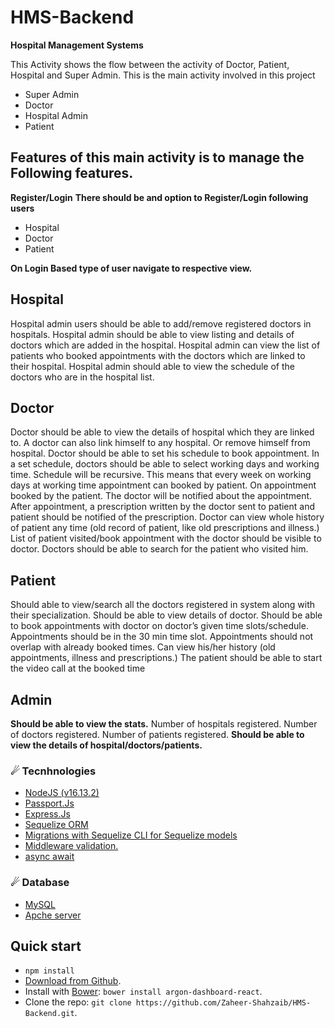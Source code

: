 # HMS-Backend
**Hospital Management Systems**

This Activity shows the flow between the activity of Doctor, Patient, Hospital and Super Admin. This is the main activity involved in this project  

- Super Admin 
- Doctor 
- Hospital Admin 
- Patient  
## Features of this main activity is to manage the Following features.
**Register/Login** 
**There should be and option to Register/Login following users**  
- Hospital  
- Doctor  
- Patient 

**On Login Based type of user navigate to respective view.**

## Hospital 
Hospital admin users should be able to add/remove registered doctors in hospitals. 
Hospital admin should be able to view listing and details of doctors which are added in the hospital. 
Hospital admin can view the list of patients who booked appointments with the doctors which are linked to their hospital. 
Hospital admin should able to view the schedule of the doctors who are in the hospital list. 
## Doctor 
Doctor should be able to view the details of hospital which they are linked to. A doctor can also link himself to any hospital. Or remove himself from hospital. Doctor should be able to set his schedule to book appointment. In a set schedule, doctors should be able to select working days and working time. Schedule will be recursive. This means that every week on working days at working time appointment can booked by patient. On appointment booked by the patient. The doctor will be notified about the appointment. After appointment, a prescription written by the doctor sent to patient and patient should be notified of the prescription. Doctor can view whole history of patient any time (old record of patient, like old prescriptions and illness.) List of patient visited/book appointment with the doctor should be visible to doctor. Doctors should be able to search for the patient who visited him. 
## Patient  
Should able to view/search all the doctors registered in system along with their specialization. Should be able to view details of doctor. Should be able to book appointments with doctor on doctor’s given time slots/schedule. Appointments should be in the 30 min time slot. Appointments should not overlap with already booked times. Can view his/her history (old appointments, illness and prescriptions.) The patient should be able to start the video call at the booked time 
## Admin  
**Should be able to view the stats.**
Number of hospitals registered. 
Number of doctors registered. 
Number of patients registered. 
**Should be able to view the details of hospital/doctors/patients.**

### ☄ Tecnhnologies
- <a href="#">NodeJS (v16.13.2)</a>
- <a href="#">Passport.Js</a>
- <a href="#">Express.Js</a>
- <a href="#">Sequelize ORM</a>
- <a href="#">Migrations with Sequelize CLI for Sequelize models</a>
- <a href="#">Middleware validation.</a>
- <a href="#">async await</a>
### ☄ Database
- <a href="#">MySQL</a>
- <a href="#">Apche server</a>

## Quick start

- `npm install`
- [Download from Github](https://github.com/Zaheer-Shahzaib/HMS-Backend/archive/refs/heads/master.zip).
- Install with [Bower](https://bower.io/?ref=creativetim): `bower install argon-dashboard-react`.
- Clone the repo: `git clone https://github.com/Zaheer-Shahzaib/HMS-Backend.git`.

